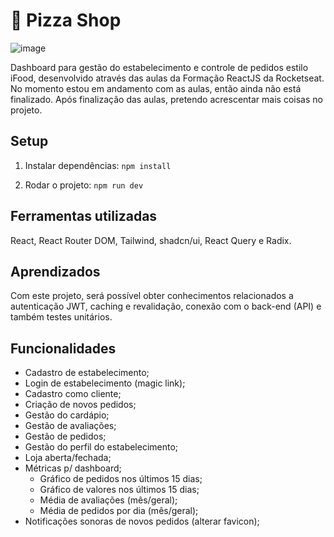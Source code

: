 # 🍕 Pizza Shop

![image](https://github.com/user-attachments/assets/96e49e93-8110-4e5b-812c-1d9d11a0c659)

Dashboard para gestão do estabelecimento e controle de pedidos estilo iFood, desenvolvido através das aulas da Formação ReactJS da Rocketseat. No momento estou em andamento com as aulas, então ainda não está finalizado. Após finalização das aulas, pretendo acrescentar mais coisas no projeto.

## Setup

1. Instalar dependências:
```npm install```

2. Rodar o projeto:
```npm run dev```

## Ferramentas utilizadas

React, React Router DOM, Tailwind, shadcn/ui, React Query e Radix.

## Aprendizados

Com este projeto, será possível obter conhecimentos relacionados a autenticação JWT, caching e revalidação, conexão com o back-end (API) e também testes unitários.

## Funcionalidades

- Cadastro de estabelecimento;
- Login de estabelecimento (magic link);
- Cadastro como cliente;
- Criação de novos pedidos;
- Gestão do cardápio;
- Gestão de avaliações;
- Gestão de pedidos;
- Gestão do perfil do estabelecimento;
- Loja aberta/fechada;
- Métricas p/ dashboard;
  - Gráfico de pedidos nos últimos 15 dias;
  - Gráfico de valores nos últimos 15 dias;
  - Média de avaliações (mês/geral);
  - Média de pedidos por dia (mês/geral);
- Notificações sonoras de novos pedidos (alterar favicon);
